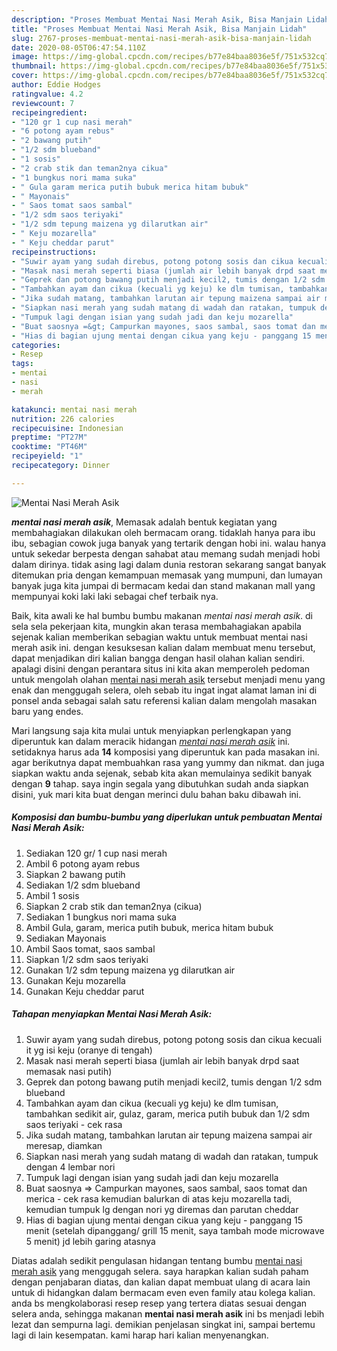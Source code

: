 ```yaml
---
description: "Proses Membuat Mentai Nasi Merah Asik, Bisa Manjain Lidah"
title: "Proses Membuat Mentai Nasi Merah Asik, Bisa Manjain Lidah"
slug: 2767-proses-membuat-mentai-nasi-merah-asik-bisa-manjain-lidah
date: 2020-08-05T06:47:54.110Z
image: https://img-global.cpcdn.com/recipes/b77e84baa8036e5f/751x532cq70/mentai-nasi-merah-asik-foto-resep-utama.jpg
thumbnail: https://img-global.cpcdn.com/recipes/b77e84baa8036e5f/751x532cq70/mentai-nasi-merah-asik-foto-resep-utama.jpg
cover: https://img-global.cpcdn.com/recipes/b77e84baa8036e5f/751x532cq70/mentai-nasi-merah-asik-foto-resep-utama.jpg
author: Eddie Hodges
ratingvalue: 4.2
reviewcount: 7
recipeingredient:
- "120 gr 1 cup nasi merah"
- "6 potong ayam rebus"
- "2 bawang putih"
- "1/2 sdm blueband"
- "1 sosis"
- "2 crab stik dan teman2nya cikua"
- "1 bungkus nori mama suka"
- " Gula garam merica putih bubuk merica hitam bubuk"
- " Mayonais"
- " Saos tomat saos sambal"
- "1/2 sdm saos teriyaki"
- "1/2 sdm tepung maizena yg dilarutkan air"
- " Keju mozarella"
- " Keju cheddar parut"
recipeinstructions:
- "Suwir ayam yang sudah direbus, potong potong sosis dan cikua kecuali it yg isi keju (oranye di tengah)"
- "Masak nasi merah seperti biasa (jumlah air lebih banyak drpd saat memasak nasi putih)"
- "Geprek dan potong bawang putih menjadi kecil2, tumis dengan 1/2 sdm blueband"
- "Tambahkan ayam dan cikua (kecuali yg keju) ke dlm tumisan, tambahkan sedikit air, gulaz, garam, merica putih bubuk dan 1/2 sdm saos teriyaki - cek rasa"
- "Jika sudah matang, tambahkan larutan air tepung maizena sampai air meresap, diamkan"
- "Siapkan nasi merah yang sudah matang di wadah dan ratakan, tumpuk dengan 4 lembar nori"
- "Tumpuk lagi dengan isian yang sudah jadi dan keju mozarella"
- "Buat saosnya =&gt; Campurkan mayones, saos sambal, saos tomat dan merica - cek rasa kemudian balurkan di atas keju mozarella tadi, kemudian tumpuk lg dengan nori yg diremas dan parutan cheddar"
- "Hias di bagian ujung mentai dengan cikua yang keju - panggang 15 menit (setelah dipanggang/ grill 15 menit, saya tambah mode microwave 5 menit) jd lebih garing atasnya"
categories:
- Resep
tags:
- mentai
- nasi
- merah

katakunci: mentai nasi merah 
nutrition: 226 calories
recipecuisine: Indonesian
preptime: "PT27M"
cooktime: "PT46M"
recipeyield: "1"
recipecategory: Dinner

---
```



![Mentai Nasi Merah Asik](https://img-global.cpcdn.com/recipes/b77e84baa8036e5f/751x532cq70/mentai-nasi-merah-asik-foto-resep-utama.jpg)

<b><i>mentai nasi merah asik</i></b>, Memasak adalah bentuk kegiatan yang membahagiakan dilakukan oleh bermacam orang. tidaklah hanya para ibu ibu, sebagian cowok juga banyak yang tertarik dengan hobi ini. walau hanya untuk sekedar berpesta dengan sahabat atau memang sudah menjadi hobi dalam dirinya. tidak asing lagi dalam dunia restoran sekarang sangat banyak ditemukan pria dengan kemampuan memasak yang mumpuni, dan lumayan banyak juga kita jumpai di bermacam kedai dan stand makanan mall yang mempunyai koki laki laki sebagai chef terbaik nya.

Baik, kita awali ke hal bumbu bumbu makanan <i>mentai nasi merah asik</i>. di sela sela pekerjaan kita, mungkin akan terasa membahagiakan apabila sejenak kalian memberikan sebagian waktu untuk membuat mentai nasi merah asik ini. dengan kesuksesan kalian dalam membuat menu tersebut, dapat menjadikan diri kalian bangga dengan hasil olahan kalian sendiri. apalagi disini dengan perantara situs ini kita akan memperoleh pedoman untuk mengolah olahan <u>mentai nasi merah asik</u> tersebut menjadi menu yang enak dan menggugah selera, oleh sebab itu ingat ingat alamat laman ini di ponsel anda sebagai salah satu referensi kalian dalam mengolah masakan baru yang endes.




Mari langsung saja kita mulai untuk menyiapkan perlengkapan yang diperuntuk kan dalam meracik hidangan <u><i>mentai nasi merah asik</i></u> ini. setidaknya harus ada <b>14</b> komposisi yang diperuntuk kan pada masakan ini. agar berikutnya dapat membuahkan rasa yang yummy dan nikmat. dan juga siapkan waktu anda sejenak, sebab kita akan memulainya sedikit banyak dengan <b>9</b> tahap. saya ingin segala yang dibutuhkan sudah anda siapkan disini, yuk mari kita buat dengan merinci dulu bahan baku dibawah ini.

<!--inarticleads1-->

##### Komposisi dan bumbu-bumbu yang diperlukan untuk pembuatan Mentai Nasi Merah Asik:

1. Sediakan 120 gr/ 1 cup nasi merah
1. Ambil 6 potong ayam rebus
1. Siapkan 2 bawang putih
1. Sediakan 1/2 sdm blueband
1. Ambil 1 sosis
1. Siapkan 2 crab stik dan teman2nya (cikua)
1. Sediakan 1 bungkus nori mama suka
1. Ambil  Gula, garam, merica putih bubuk, merica hitam bubuk
1. Sediakan  Mayonais
1. Ambil  Saos tomat, saos sambal
1. Siapkan 1/2 sdm saos teriyaki
1. Gunakan 1/2 sdm tepung maizena yg dilarutkan air
1. Gunakan  Keju mozarella
1. Gunakan  Keju cheddar parut




<!--inarticleads2-->

##### Tahapan menyiapkan Mentai Nasi Merah Asik:

1. Suwir ayam yang sudah direbus, potong potong sosis dan cikua kecuali it yg isi keju (oranye di tengah)
1. Masak nasi merah seperti biasa (jumlah air lebih banyak drpd saat memasak nasi putih)
1. Geprek dan potong bawang putih menjadi kecil2, tumis dengan 1/2 sdm blueband
1. Tambahkan ayam dan cikua (kecuali yg keju) ke dlm tumisan, tambahkan sedikit air, gulaz, garam, merica putih bubuk dan 1/2 sdm saos teriyaki - cek rasa
1. Jika sudah matang, tambahkan larutan air tepung maizena sampai air meresap, diamkan
1. Siapkan nasi merah yang sudah matang di wadah dan ratakan, tumpuk dengan 4 lembar nori
1. Tumpuk lagi dengan isian yang sudah jadi dan keju mozarella
1. Buat saosnya =&gt; Campurkan mayones, saos sambal, saos tomat dan merica - cek rasa kemudian balurkan di atas keju mozarella tadi, kemudian tumpuk lg dengan nori yg diremas dan parutan cheddar
1. Hias di bagian ujung mentai dengan cikua yang keju - panggang 15 menit (setelah dipanggang/ grill 15 menit, saya tambah mode microwave 5 menit) jd lebih garing atasnya




Diatas adalah sedikit pengulasan hidangan tentang bumbu <u>mentai nasi merah asik</u> yang menggugah selera. saya harapkan kalian sudah paham dengan penjabaran diatas, dan kalian dapat membuat ulang di acara lain untuk di hidangkan dalam bermacam even even family atau kolega kalian. anda bs mengkolaborasi resep resep yang tertera diatas sesuai dengan selera anda, sehingga makanan <b>mentai nasi merah asik</b> ini bs menjadi lebih lezat dan sempurna lagi. demikian penjelasan singkat ini, sampai bertemu lagi di lain kesempatan. kami harap hari kalian menyenangkan.
